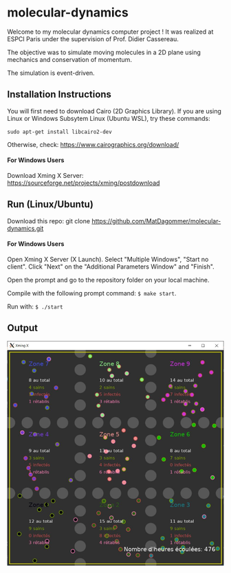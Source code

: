 # molecular-dynamics

Welcome to my molecular dynamics computer project !
It was realized at ESPCI Paris under the supervision of Prof. Didier Cassereau.

The objective was to simulate moving molecules in a 2D plane using mechanics and conservation of momentum.

The simulation is event-driven. 

## Installation Instructions

You will first need to download Cairo (2D Graphics Library).
If you are using Linux or Windows Subsytem Linux (Ubuntu WSL), try these commands:

    sudo apt-get install libcairo2-dev

Otherwise, check:
https://www.cairographics.org/download/

    
#### For Windows Users
Download Xming X Server:   
        https://sourceforge.net/projects/xming/postdownload
        
## Run (Linux/Ubuntu)

Download this repo: git clone https://github.com/MatDagommer/molecular-dynamics.git

#### For Windows Users

Open Xming X Server (X Launch). Select "Multiple Windows", "Start no client". 
Click "Next" on the "Additional Parameters Window" and "Finish".

Open the prompt and go to the repository folder on your local machine.

Compile with the following prompt command: ``` $ make start ```.

Run with: ``` $ ./start ```

## Output

![alt text](img/regions.JPG)

